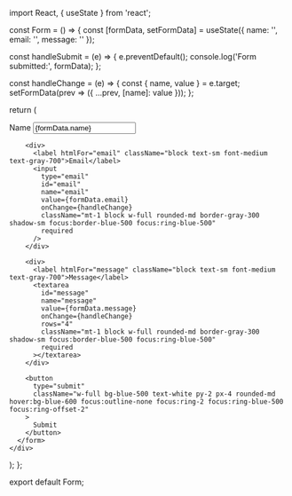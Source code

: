 import React, { useState } from 'react';

const Form = () => {
  const [formData, setFormData] = useState({
    name: '',
    email: '',
    message: ''
  });

  const handleSubmit = (e) => {
    e.preventDefault();
    console.log('Form submitted:', formData);
  };

  const handleChange = (e) => {
    const { name, value } = e.target;
    setFormData(prev => ({
      ...prev,
      [name]: value
    }));
  };

  return (
    <div className="max-w-md mx-auto p-6 bg-white rounded-lg shadow-md">
      <form onSubmit={handleSubmit} className="space-y-4">
        <div>
          <label htmlFor="name" className="block text-sm font-medium text-gray-700">Name</label>
          <input
            type="text"
            id="name"
            name="name"
            value={formData.name}
            onChange={handleChange}
            className="mt-1 block w-full rounded-md border-gray-300 shadow-sm focus:border-blue-500 focus:ring-blue-500"
            required
          />
        </div>

        <div>
          <label htmlFor="email" className="block text-sm font-medium text-gray-700">Email</label>
          <input
            type="email"
            id="email"
            name="email"
            value={formData.email}
            onChange={handleChange}
            className="mt-1 block w-full rounded-md border-gray-300 shadow-sm focus:border-blue-500 focus:ring-blue-500"
            required
          />
        </div>

        <div>
          <label htmlFor="message" className="block text-sm font-medium text-gray-700">Message</label>
          <textarea
            id="message"
            name="message"
            value={formData.message}
            onChange={handleChange}
            rows="4"
            className="mt-1 block w-full rounded-md border-gray-300 shadow-sm focus:border-blue-500 focus:ring-blue-500"
            required
          ></textarea>
        </div>

        <button
          type="submit"
          className="w-full bg-blue-500 text-white py-2 px-4 rounded-md hover:bg-blue-600 focus:outline-none focus:ring-2 focus:ring-blue-500 focus:ring-offset-2"
        >
          Submit
        </button>
      </form>
    </div>
  );
};

export default Form;